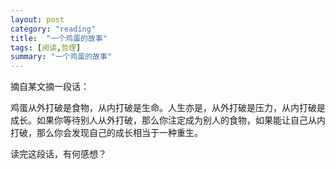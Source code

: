 ```yaml
---
layout: post
category: "reading"
title:  "一个鸡蛋的故事"
tags: [阅读,哲理]
summary: "一个鸡蛋的故事"
---
```

摘自某文摘一段话：

鸡蛋从外打破是食物，从内打破是生命。人生亦是，从外打破是压力，从内打破是成长。如果你等待别人从外打破，那么你注定成为别人的食物，如果能让自己从内打破，那么你会发现自己的成长相当于一种重生。

读完这段话，有何感想？
